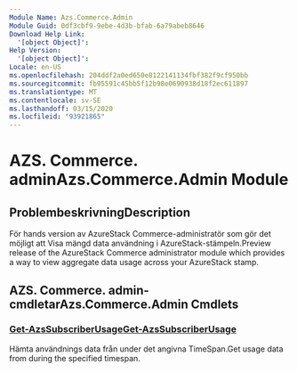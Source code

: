 ```yaml
---
Module Name: Azs.Commerce.Admin
Module Guid: 0df3cbf9-9ebe-4d3b-bfab-6a79abeb8646
Download Help Link:
  '[object Object]': 
Help Version:
  '[object Object]': 
Locale: en-US
ms.openlocfilehash: 204ddf2a0ed650e8122141134fbf382f9cf950bb
ms.sourcegitcommit: fb95591c45bb5f12b98e0690938d18f2ec611897
ms.translationtype: MT
ms.contentlocale: sv-SE
ms.lasthandoff: 03/15/2020
ms.locfileid: "93921865"
---
```

# <span data-ttu-id="21166-101">AZS. Commerce. admin</span><span class="sxs-lookup"><span data-stu-id="21166-101">Azs.Commerce.Admin Module</span></span>
## <span data-ttu-id="21166-102">Problembeskrivning</span><span class="sxs-lookup"><span data-stu-id="21166-102">Description</span></span>
<span data-ttu-id="21166-103">För hands version av AzureStack Commerce-administratör som gör det möjligt att Visa mängd data användning i AzureStack-stämpeln.</span><span class="sxs-lookup"><span data-stu-id="21166-103">Preview release of the AzureStack Commerce administrator module which provides a way to view aggregate data usage across your AzureStack stamp.</span></span> 

## <span data-ttu-id="21166-104">AZS. Commerce. admin-cmdletar</span><span class="sxs-lookup"><span data-stu-id="21166-104">Azs.Commerce.Admin Cmdlets</span></span>
### [<span data-ttu-id="21166-105">Get-AzsSubscriberUsage</span><span class="sxs-lookup"><span data-stu-id="21166-105">Get-AzsSubscriberUsage</span></span>](Get-AzsSubscriberUsage.md)
<span data-ttu-id="21166-106">Hämta användnings data från under det angivna TimeSpan.</span><span class="sxs-lookup"><span data-stu-id="21166-106">Get usage data from during the specified timespan.</span></span>

